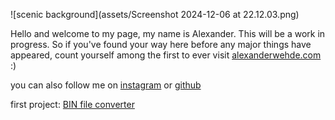 ![scenic background](assets/Screenshot 2024-12-06 at 22.12.03.png)


Hello and welcome to my page, my name is Alexander. This will be a work in progress. So if you've found your way here before any major things have appeared, count yourself among the first to ever visit [alexanderwehde.com](#) :)

you can also follow me on [instagram](http://www.instagram.com/landergraph/) or [github](https://www.github.com/wedanaz)

first project: [BIN file converter](http:/www.alexanderwehde.com/converter)
